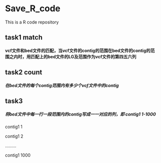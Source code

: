 # Save_R_code
 This is a R code repository
## task1 match
#### vcf文件和bed文件的匹配，当vcf文件的contig的范围在bed文件的contig的范围之内时，用匹配上的bed文件的LG及范围作为vcf文件的第四五六列
## task2 count
##### 在bed文件的每个contig范围内有多少个vcf文件中的contig
## task3
##### 将bed文件中每一行一段范围内的contig写成一一对应的列，即 contig1 1-1000

contig1 1

contig1 2

.........

contig1 1000
